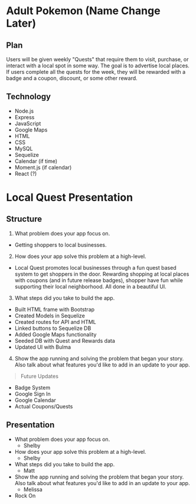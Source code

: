# Adult Pokemon (Name Change Later)

## Plan
Users will be given weekly "Quests" that require them to visit, purchase, or interact with a local spot in some way.  The goal is to advertise local places.  
If users complete all the quests for the week, they will be rewarded with a badge and a coupon, discount, or some other reward.

## Technology
* Node.js
* Express
* JavaScript
* Google Maps
* HTML
* CSS
* MySQL
* Sequelize
* Calendar (if time)
* Moment.js (if calendar)
* React (?)


# Local Quest Presentation

## Structure

1. What problem does your app focus on.
  * Getting shoppers to local businesses.
2. How does your app solve this problem at a high-level.
  * Local Quest promotes local businesses through a fun quest based system to get shoppers in the door.  Rewarding shopping at local places with coupons (and in future release badges), shopper have fun while supporting their local neighborhood.  All done in a beautiful UI.
3. What steps did you take to build the app.
  * Built HTML frame with Bootstrap
  * Created Models in Sequelize
  * Created routes for API and HTML
  * Linked buttons to Sequelize DB
  * Added Google Maps functionality
  * Seeded DB with Quest and Rewards data
  * Updated UI with Bulma
4. Show the app running and solving the problem that began your story. Also talk about what features you'd like to add in an update to your app.
> Future Updates
  * Badge System
  * Google Sign In
  * Google Calendar
  * Actual Coupons/Quests

## Presentation

* What problem does your app focus on.
  * Shelby
* How does your app solve this problem at a high-level.
  * Shelby
* What steps did you take to build the app.
  * Matt
* Show the app running and solving the problem that began your story. Also talk about what features you'd like to add in an update to your app.
  * Melissa
* Rock On